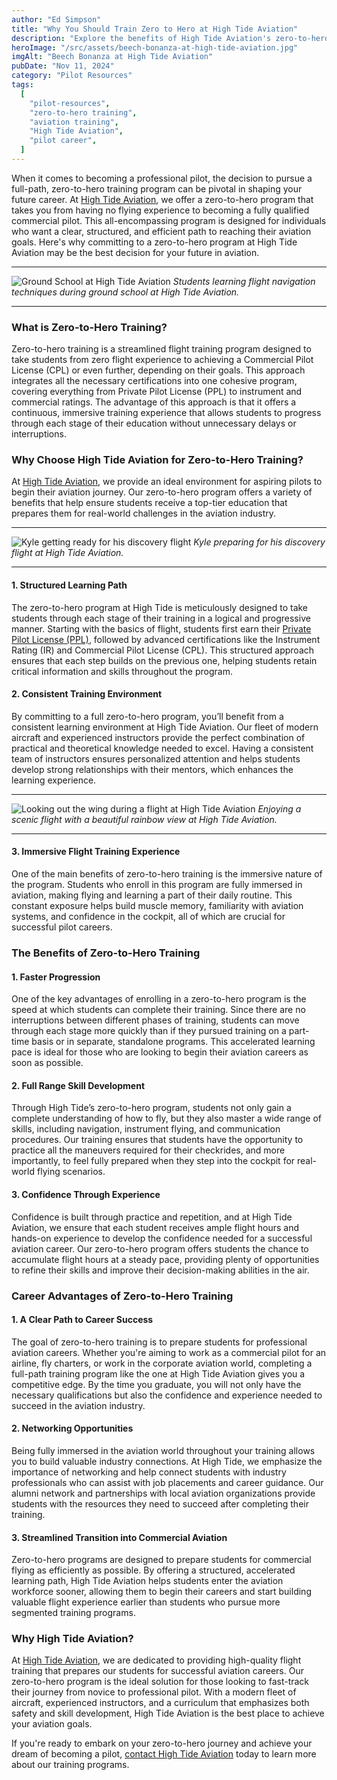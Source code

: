 ```yaml
---
author: "Ed Simpson"
title: "Why You Should Train Zero to Hero at High Tide Aviation"
description: "Explore the benefits of High Tide Aviation's zero-to-hero training program, designed to take aspiring pilots from no experience to a commercial license. Learn why this program offers a structured, efficient path to an aviation career."
heroImage: "/src/assets/beech-bonanza-at-high-tide-aviation.jpg"
imgAlt: "Beech Bonanza at High Tide Aviation"
pubDate: "Nov 11, 2024"
category: "Pilot Resources"
tags:
  [
    "pilot-resources",
    "zero-to-hero training",
    "aviation training",
    "High Tide Aviation",
    "pilot career",
  ]
---
```


When it comes to becoming a professional pilot, the decision to pursue a full-path, zero-to-hero training program can be pivotal in shaping your future career. At [High Tide Aviation](https://hightideaviation.com/), we offer a zero-to-hero program that takes you from having no flying experience to becoming a fully qualified commercial pilot. This all-encompassing program is designed for individuals who want a clear, structured, and efficient path to reaching their aviation goals. Here's why committing to a zero-to-hero program at High Tide Aviation may be the best decision for your future in aviation.

---

![Ground School at High Tide Aviation](/blog/high-tide-ground-school.jpg)
_Students learning flight navigation techniques during ground school at High Tide Aviation._

---

### What is Zero-to-Hero Training?

Zero-to-hero training is a streamlined flight training program designed to take students from zero flight experience to achieving a Commercial Pilot License (CPL) or even further, depending on their goals. This approach integrates all the necessary certifications into one cohesive program, covering everything from Private Pilot License (PPL) to instrument and commercial ratings. The advantage of this approach is that it offers a continuous, immersive training experience that allows students to progress through each stage of their education without unnecessary delays or interruptions.

### Why Choose High Tide Aviation for Zero-to-Hero Training?

At [High Tide Aviation](https://hightideaviation.com/first-time-pilots/), we provide an ideal environment for aspiring pilots to begin their aviation journey. Our zero-to-hero program offers a variety of benefits that help ensure students receive a top-tier education that prepares them for real-world challenges in the aviation industry.

---

![Kyle getting ready for his discovery flight](/blog/kyle-getting-ready-for-discovery-flight.jpg)
_Kyle preparing for his discovery flight at High Tide Aviation._

---

#### 1. **Structured Learning Path**

The zero-to-hero program at High Tide is meticulously designed to take students through each stage of their training in a logical and progressive manner. Starting with the basics of flight, students first earn their [Private Pilot License (PPL)](https://hightideaviation.com/flight-training/private-pilot/), followed by advanced certifications like the Instrument Rating (IR) and Commercial Pilot License (CPL). This structured approach ensures that each step builds on the previous one, helping students retain critical information and skills throughout the program.

#### 2. **Consistent Training Environment**

By committing to a full zero-to-hero program, you’ll benefit from a consistent learning environment at High Tide Aviation. Our fleet of modern aircraft and experienced instructors provide the perfect combination of practical and theoretical knowledge needed to excel. Having a consistent team of instructors ensures personalized attention and helps students develop strong relationships with their mentors, which enhances the learning experience.

---

![Looking out the wing during a flight at High Tide Aviation](/blog/rainbow-looking-down-the-wing.jpg)
_Enjoying a scenic flight with a beautiful rainbow view at High Tide Aviation._

---

#### 3. **Immersive Flight Training Experience**

One of the main benefits of zero-to-hero training is the immersive nature of the program. Students who enroll in this program are fully immersed in aviation, making flying and learning a part of their daily routine. This constant exposure helps build muscle memory, familiarity with aviation systems, and confidence in the cockpit, all of which are crucial for successful pilot careers.

### The Benefits of Zero-to-Hero Training

#### 1. **Faster Progression**

One of the key advantages of enrolling in a zero-to-hero program is the speed at which students can complete their training. Since there are no interruptions between different phases of training, students can move through each stage more quickly than if they pursued training on a part-time basis or in separate, standalone programs. This accelerated learning pace is ideal for those who are looking to begin their aviation careers as soon as possible.

#### 2. **Full Range Skill Development**

Through High Tide’s zero-to-hero program, students not only gain a complete understanding of how to fly, but they also master a wide range of skills, including navigation, instrument flying, and communication procedures. Our training ensures that students have the opportunity to practice all the maneuvers required for their checkrides, and more importantly, to feel fully prepared when they step into the cockpit for real-world flying scenarios.

#### 3. **Confidence Through Experience**

Confidence is built through practice and repetition, and at High Tide Aviation, we ensure that each student receives ample flight hours and hands-on experience to develop the confidence needed for a successful aviation career. Our zero-to-hero program offers students the chance to accumulate flight hours at a steady pace, providing plenty of opportunities to refine their skills and improve their decision-making abilities in the air.

### Career Advantages of Zero-to-Hero Training

#### 1. **A Clear Path to Career Success**

The goal of zero-to-hero training is to prepare students for professional aviation careers. Whether you're aiming to work as a commercial pilot for an airline, fly charters, or work in the corporate aviation world, completing a full-path training program like the one at High Tide Aviation gives you a competitive edge. By the time you graduate, you will not only have the necessary qualifications but also the confidence and experience needed to succeed in the aviation industry.

#### 2. **Networking Opportunities**

Being fully immersed in the aviation world throughout your training allows you to build valuable industry connections. At High Tide, we emphasize the importance of networking and help connect students with industry professionals who can assist with job placements and career guidance. Our alumni network and partnerships with local aviation organizations provide students with the resources they need to succeed after completing their training.

#### 3. **Streamlined Transition into Commercial Aviation**

Zero-to-hero programs are designed to prepare students for commercial flying as efficiently as possible. By offering a structured, accelerated learning path, High Tide Aviation helps students enter the aviation workforce sooner, allowing them to begin their careers and start building valuable flight experience earlier than students who pursue more segmented training programs.

### Why High Tide Aviation?

At [High Tide Aviation](https://hightideaviation.com/), we are dedicated to providing high-quality flight training that prepares our students for successful aviation careers. Our zero-to-hero program is the ideal solution for those looking to fast-track their journey from novice to professional pilot. With a modern fleet of aircraft, experienced instructors, and a curriculum that emphasizes both safety and skill development, High Tide Aviation is the best place to achieve your aviation goals.

If you're ready to embark on your zero-to-hero journey and achieve your dream of becoming a pilot, [contact High Tide Aviation](https://hightideaviation.com/enrollment-form/) today to learn more about our training programs.
